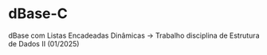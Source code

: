 # dBase-C
dBase com Listas Encadeadas Dinâmicas -> Trabalho disciplina de Estrutura de Dados II (01/2025)
